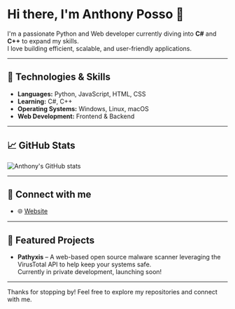 # Hi there, I'm Anthony Posso 👋

I'm a passionate Python and Web developer currently diving into **C#** and **C++** to expand my skills.  
I love building efficient, scalable, and user-friendly applications.

---

## 🚀 Technologies & Skills
- **Languages:** Python, JavaScript, HTML, CSS  
- **Learning:** C#, C++  
- **Operating Systems:** Windows, Linux, macOS  
- **Web Development:** Frontend & Backend 

---

## 📈 GitHub Stats

![Anthony's GitHub stats](https://github-readme-stats.vercel.app/api?username=anthonydev51&show_icons=true&theme=tokyonight)

---

## 🔗 Connect with me

- 🌐 [Website](https://www.anthonydev.xyz)  

---

## 📂 Featured Projects

- **Pathyxis** – A web-based open source malware scanner leveraging the VirusTotal API to help keep your systems safe.  
  Currently in private development, launching soon!

---

Thanks for stopping by! Feel free to explore my repositories and connect with me.
